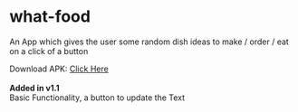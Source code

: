 # what-food
An App which gives the user some random dish ideas to make / order / eat
on a click of a button

Download APK:
<a href="https://github.com/silverstone-git/what-food/blob/master/app/build/outputs/apk/debug/app-debug.apk">Click Here</a><br>
<br>
<b>Added in v1.1</b><br>
Basic Functionality, a button to update the Text
<br>